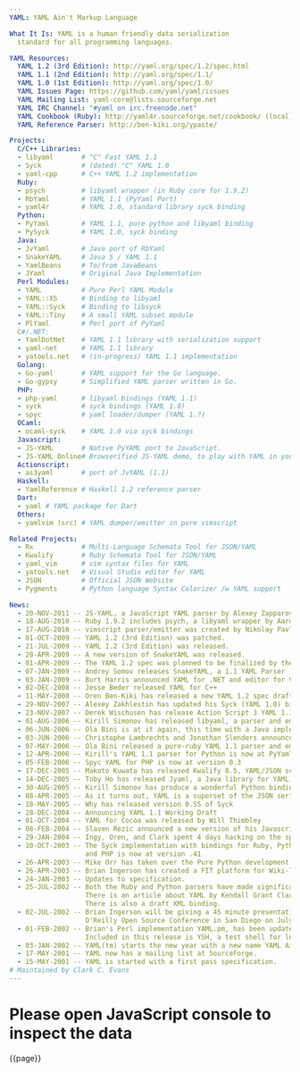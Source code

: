 ```yaml
---
YAML: YAML Ain't Markup Language

What It Is: YAML is a human friendly data serialization
  standard for all programming languages.

YAML Resources:
  YAML 1.2 (3rd Edition): http://yaml.org/spec/1.2/spec.html
  YAML 1.1 (2nd Edition): http://yaml.org/spec/1.1/
  YAML 1.0 (1st Edition): http://yaml.org/spec/1.0/
  YAML Issues Page: https://github.com/yaml/yaml/issues
  YAML Mailing List: yaml-core@lists.sourceforge.net
  YAML IRC Channel: "#yaml on irc.freenode.net"
  YAML Cookbook (Ruby): http://yaml4r.sourceforge.net/cookbook/ (local)
  YAML Reference Parser: http://ben-kiki.org/ypaste/

Projects:
  C/C++ Libraries:
  - libyaml       # "C" Fast YAML 1.1
  - Syck          # (dated) "C" YAML 1.0
  - yaml-cpp      # C++ YAML 1.2 implementation
  Ruby:
  - psych         # libyaml wrapper (in Ruby core for 1.9.2)
  - RbYaml        # YAML 1.1 (PyYaml Port)
  - yaml4r        # YAML 1.0, standard library syck binding
  Python:
  - PyYaml        # YAML 1.1, pure python and libyaml binding
  - PySyck        # YAML 1.0, syck binding
  Java:
  - JvYaml        # Java port of RbYaml
  - SnakeYAML     # Java 5 / YAML 1.1
  - YamlBeans     # To/from JavaBeans
  - JYaml         # Original Java Implementation
  Perl Modules:
  - YAML          # Pure Perl YAML Module
  - YAML::XS      # Binding to libyaml
  - YAML::Syck    # Binding to libsyck
  - YAML::Tiny    # A small YAML subset module
  - PlYaml        # Perl port of PyYaml
  C#/.NET:
  - YamlDotNet    # YAML 1.1 library with serialization support
  - yaml-net      # YAML 1.1 library
  - yatools.net   # (in-progress) YAML 1.1 implementation
  Golang:
  - Go-yaml       # YAML support for the Go language.
  - Go-gypsy      # Simplified YAML parser written in Go.
  PHP:
  - php-yaml      # libyaml bindings (YAML 1.1)
  - syck          # syck bindings (YAML 1.0)
  - spyc          # yaml loader/dumper (YAML 1.?)
  OCaml:
  - ocaml-syck    # YAML 1.0 via syck bindings
  Javascript:
  - JS-YAML       # Native PyYAML port to JavaScript.
  - JS-YAML Online# Browserified JS-YAML demo, to play with YAML in your browser.
  Actionscript:
  - as3yaml       # port of JvYAML (1.1)
  Haskell:
  - YamlReference # Haskell 1.2 reference parser
  Dart:
  - yaml # YAML package for Dart
  Others:
  - yamlvim (src) # YAML dumper/emitter in pure vimscript

Related Projects:
  - Rx            # Multi-Language Schemata Tool for JSON/YAML
  - Kwalify       # Ruby Schemata Tool for JSON/YAML
  - yaml_vim      # vim syntax files for YAML
  - yatools.net   # Visual Studio editor for YAML
  - JSON          # Official JSON Website
  - Pygments      # Python language Syntax Colorizer /w YAML support

News:
  - 20-NOV-2011 -- JS-YAML, a JavaScript YAML parser by Alexey Zapparov and Vitaly Puzrin.
  - 18-AUG-2010 -- Ruby 1.9.2 includes psych, a libyaml wrapper by Aaron Patterson.
  - 17-AUG-2010 -- vimscript parser/emitter was created by Nikolay Pavlov.
  - 01-OCT-2009 -- YAML 1.2 (3rd Edition) was patched.
  - 21-JUL-2009 -- YAML 1.2 (3rd Edition) was released.
  - 28-APR-2009 -- A new version of SnakeYAML was released.
  - 01-APR-2009 -- The YAML 1.2 spec was planned to be finalized by the end of the month.
  - 07-JAN-2009 -- Andrey Somov releases SnakeYAML, a 1.1 YAML Parser
  - 03-JAN-2009 -- Burt Harris announced YAML for .NET and editor for Visual Studio
  - 02-DEC-2008 -- Jesse Beder released YAML for C++
  - 11-MAY-2008 -- Oren Ben-Kiki has released a new YAML 1.2 spec draft
  - 29-NOV-2007 -- Alexey Zakhlestin has updated his Syck (YAML 1.0) binding for PHP
  - 23-NOV-2007 -- Derek Wischusen has release Action Script 3 YAML 1.1
  - 01-AUG-2006 -- Kirill Simonov has released libyaml, a parser and emitter in "C"
  - 06-JUN-2006 -- Ola Bini is at it again, this time with a Java implementation
  - 03-JUN-2006 -- Christophe Lambrechts and Jonathan Slenders announced a .NET parser
  - 07-MAY-2006 -- Ola Bini released a pure-ruby YAML 1.1 parser and emitter
  - 12-APR-2006 -- Kirill's YAML 1.1 parser for Python is now at PyYaml
  - 05-FEB-2006 -- Spyc YAML for PHP is now at version 0.3
  - 17-DEC-2005 -- Makoto Kuwata has released Kwalify 0.5, YAML/JSON schema validator
  - 14-DEC-2005 -- Toby Ho has released Jyaml, a Java library for YAML based on Rolf Veen's work
  - 30-AUG-2005 -- Kirill Simonov has produce a wonderful Python binding for Syck
  - 08-APR-2005 -- As it turns out, YAML is a superset of the JSON serialization language
  - 18-MAY-2005 -- Why has released version 0.55 of Syck
  - 28-DEC-2004 -- Announcing YAML 1.1 Working Draft
  - 01-OCT-2004 -- YAML for Cocoa was released by Will Thimbley
  - 08-FEB-2004 -- Slaven Rezic announced a new version of his Javascript binding
  - 29-JAN-2004 -- Ingy, Oren, and Clark spent 4 days hacking on the spec in Portland.
  - 10-OCT-2003 -- The Syck implementation with bindings for Ruby, Python,
                   and PHP is now at version .41
  - 26-APR-2003 -- Mike Orr has taken over the Pure Python development.
  - 26-APR-2003 -- Brian Ingerson has created a FIT platform for Wiki-like testing.
  - 24-JAN-2003 -- Updates to specification.
  - 25-JUL-2002 -- Both the Ruby and Python parsers have made significant progress.
                   There is an article about YAML by Kendall Grant Clark at xml.com.
                   There is also a draft XML binding.
  - 02-JUL-2002 -- Brian Ingerson will be giving a 45 minute presentation on YAML at the
                   O'Reilly Open Source Conference in San Diego on July 24th 2002.
  - 01-FEB-2002 -- Brian's Perl implementation YAML.pm, has been updated with new documentation.
                   Included in this release is YSH, a test shell for learning how YAML works.
  - 03-JAN-2002 -- YAML(tm) starts the new year with a new name YAML Ain't Markup Language.
  - 17-MAY-2001 -- YAML now has a mailing list at SourceForge.
  - 15-MAY-2001 -- YAML is started with a first pass specification.
# Maintained by Clark C. Evans
---
```


# Please open JavaScript console to inspect the data

{{page}}

<script src='yaml.js'></script>


